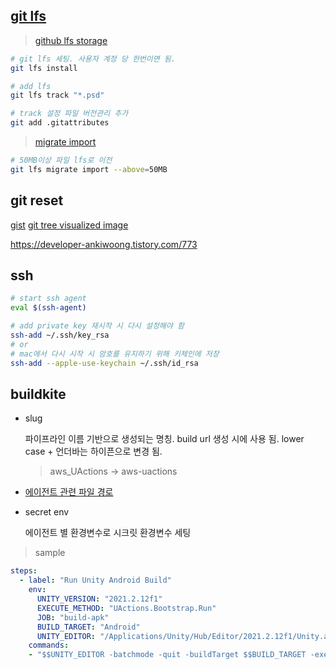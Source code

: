 [git lfs](https://git-lfs.github.com/)
---

>[github lfs storage](https://hbase.tistory.com/221)

```bash
# git lfs 세팅. 사용자 계정 당 한번이면 됨.
git lfs install

# add lfs
git lfs track "*.psd"

# track 설정 파일 버전관리 추가
git add .gitattributes
```

> [migrate import](https://github.com/git-lfs/git-lfs/blob/main/docs/man/git-lfs-migrate.1.ronn#import)
```bash
# 50MB이상 파일 lfs로 이전
git lfs migrate import --above=50MB
```

git reset
---

[gist](https://gist.github.com/qkrsogusl3/77238d4b2929fb90107c363bb3fd6048#file-git-cli-cheat-sheet-md)
[git tree visualized image](https://da-nyee.github.io/posts/git-git-reset-git-reflog/)

https://developer-ankiwoong.tistory.com/773

ssh
---

```bash
# start ssh agent
eval $(ssh-agent)

# add private key 재시작 시 다시 설정해야 함
ssh-add ~/.ssh/key_rsa
# or
# mac에서 다시 시작 시 암호를 유지하기 위해 키체인에 저장
ssh-add --apple-use-keychain ~/.ssh/id_rsa
```

buildkite
---

- slug

  파이프라인 이름 기반으로 생성되는 명칭.
  build url 생성 시에 사용 됨.
  lower case + 언더바는 하이픈으로 변경 됨.
  > aws_UActions -> aws-uactions

- [에이전트 관련 파일 경로](https://buildkite.com/docs/agent/v3/macos#file-locations)

- secret env

  에이전트 별 환경변수로 시크릿 환경변수 세팅

> sample
```yaml
steps:
  - label: "Run Unity Android Build"
    env:
      UNITY_VERSION: "2021.2.12f1"
      EXECUTE_METHOD: "UActions.Bootstrap.Run"
      JOB: "build-apk"
      BUILD_TARGET: "Android"
      UNITY_EDITOR: "/Applications/Unity/Hub/Editor/2021.2.12f1/Unity.app/Contents/MacOS/Unity"
    commands: 
    - "$$UNITY_EDITOR -batchmode -quit -buildTarget $$BUILD_TARGET -executeMethod $$EXECUTE_METHOD -job $$JOB"
```
